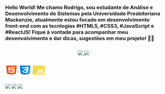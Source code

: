 ### Hello World! Me chamo Rodrigo, sou estudante de Análise e Desenvolvimento de Sistemas pela Universidade Presbiteriana Mackenzie, atualmente estou focado em desenvolvimento front-end com as tecnlogias #HTML5, #CSS3, #JavaScript e #ReactJS! Fique à vontade para acompanhar meu desenvolvimento e dar dicas, sugestões em meu projeto! 👋😁

##  

<div align="center">
  <a href="https://github.com/RodrigoBSouza">
  <img height="180em" src="https://github-readme-stats.vercel.app/api?username=rodrigobsouza&show_icons=true&theme=dark&include_all_commits=true&count_private=true"/>
  <img height="180em" src="https://github-readme-stats.vercel.app/api/top-langs/?username=rodrigobsouza&layout=compact&langs_count=7&theme=dark"/>
</div>

##  
  
<img align="center" alt="HTML" height="30" width="40" src="https://raw.githubusercontent.com/devicons/devicon/master/icons/html5/html5-original.svg">
<img align="center" alt="CSS" height="30" width="40" src="https://raw.githubusercontent.com/devicons/devicon/master/icons/css3/css3-original.svg">
<img align="center" alt="JS" height="30" width="40" src="https://raw.githubusercontent.com/devicons/devicon/master/icons/javascript/javascript-plain.svg">

##
  
<div> 
  <a href="https://www.linkedin.com/in/rodrigo-b-souza/" target="_blank"><img src="https://img.shields.io/badge/-LinkedIn-%230077B5?style=for-the-badge&logo=linkedin&logoColor=white" target="_blank"></a> 
  <a href = "mailto:rodrigbsouza@gmail.com"><img src="https://img.shields.io/badge/-Gmail-%23333?style=for-the-badge&logo=gmail&logoColor=white" target="_blank"></a>
  <a href="https://www.instagram.com/rodrigo.bsouza/" target="_blank"><img src="https://img.shields.io/badge/-Instagram-%23E4405F?style=for-the-badge&logo=instagram&logoColor=white" target="_blank"></a>
</div>
